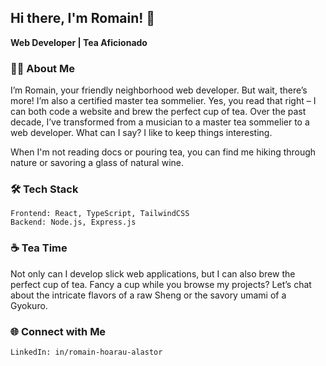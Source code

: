 ## Hi there, I'm Romain! 👋
**Web Developer | Tea Aficionado**

### 🧑‍💻 About Me
I’m Romain, your friendly neighborhood web developer.
But wait, there’s more! I’m also a certified master tea sommelier. Yes, you read that right – I can both code a website and brew the perfect cup of tea.
Over the past decade, I’ve transformed from a musician to a master tea sommelier to a web developer. What can I say? I like to keep things interesting.

When I'm not reading docs or pouring tea, you can find me hiking through nature or savoring a glass of natural wine.

### 🛠️ Tech Stack
    Frontend: React, TypeScript, TailwindCSS
    Backend: Node.js, Express.js

### ☕ Tea Time
Not only can I develop slick web applications, but I can also brew the perfect cup of tea.
Fancy a cup while you browse my projects? Let’s chat about the intricate flavors of a raw Sheng or the savory umami of a Gyokuro.

### 🌐 Connect with Me
    LinkedIn: in/romain-hoarau-alastor
